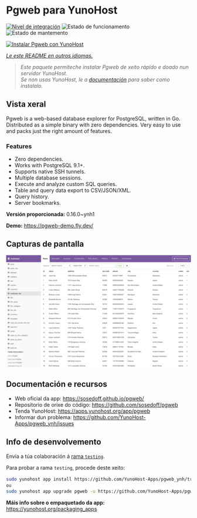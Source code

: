 <!--
NOTA: Este README foi creado automáticamente por <https://github.com/YunoHost/apps/tree/master/tools/readme_generator>
NON debe editarse manualmente.
-->

# Pgweb para YunoHost

[![Nivel de integración](https://dash.yunohost.org/integration/pgweb.svg)](https://ci-apps.yunohost.org/ci/apps/pgweb/) ![Estado de funcionamento](https://ci-apps.yunohost.org/ci/badges/pgweb.status.svg) ![Estado de mantemento](https://ci-apps.yunohost.org/ci/badges/pgweb.maintain.svg)

[![Instalar Pgweb con YunoHost](https://install-app.yunohost.org/install-with-yunohost.svg)](https://install-app.yunohost.org/?app=pgweb)

*[Le este README en outros idiomas.](./ALL_README.md)*

> *Este paquete permíteche instalar Pgweb de xeito rápido e doado nun servidor YunoHost.*  
> *Se non usas YunoHost, le a [documentación](https://yunohost.org/install) para saber como instalalo.*

## Vista xeral

Pgweb is a web-based database explorer for PostgreSQL, written in Go. Distributed as a simple binary with zero dependencies. Very easy to use and packs just the right amount of features.

### Features

- Zero dependencies.
- Works with PostgreSQL 9.1+.
- Supports native SSH tunnels.
- Multiple database sessions.
- Execute and analyze custom SQL queries.
- Table and query data export to CSV/JSON/XML.
- Query history.
- Server bookmarks.


**Versión proporcionada:** 0.16.0~ynh1

**Demo:** <https://pgweb-demo.fly.dev/>

## Capturas de pantalla

![Captura de pantalla de Pgweb](./doc/screenshots/screenshot.png)

## Documentación e recursos

- Web oficial da app: <https://sosedoff.github.io/pgweb/>
- Repositorio de orixe do código: <https://github.com/sosedoff/pgweb>
- Tenda YunoHost: <https://apps.yunohost.org/app/pgweb>
- Informar dun problema: <https://github.com/YunoHost-Apps/pgweb_ynh/issues>

## Info de desenvolvemento

Envía a túa colaboración á [rama `testing`](https://github.com/YunoHost-Apps/pgweb_ynh/tree/testing).

Para probar a rama `testing`, procede deste xeito:

```bash
sudo yunohost app install https://github.com/YunoHost-Apps/pgweb_ynh/tree/testing --debug
ou
sudo yunohost app upgrade pgweb -u https://github.com/YunoHost-Apps/pgweb_ynh/tree/testing --debug
```

**Máis info sobre o empaquetado da app:** <https://yunohost.org/packaging_apps>
